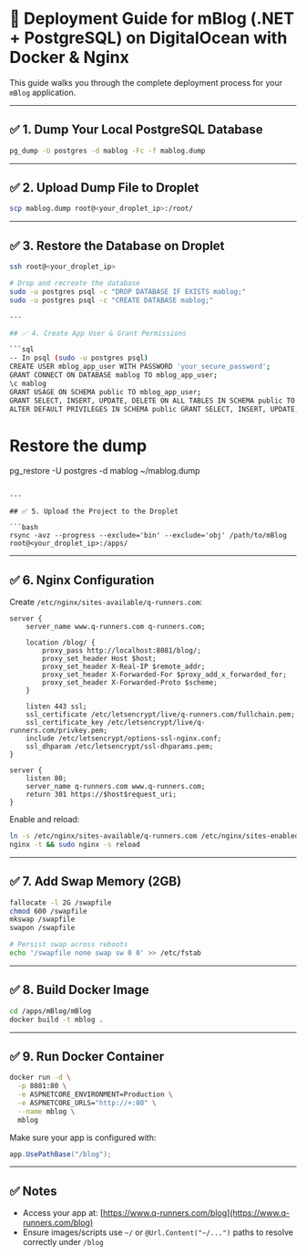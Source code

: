 
# 🚀 Deployment Guide for mBlog (.NET + PostgreSQL) on DigitalOcean with Docker & Nginx

This guide walks you through the complete deployment process for your `mBlog` application.

---

## ✅ 1. Dump Your Local PostgreSQL Database

```bash
pg_dump -U postgres -d mablog -Fc -f mablog.dump
```

---

## ✅ 2. Upload Dump File to Droplet

```bash
scp mablog.dump root@<your_droplet_ip>:/root/
```

---

## ✅ 3. Restore the Database on Droplet

```bash
ssh root@<your_droplet_ip>

# Drop and recreate the database
sudo -u postgres psql -c "DROP DATABASE IF EXISTS mablog;"
sudo -u postgres psql -c "CREATE DATABASE mablog;"

---

## ✅ 4. Create App User & Grant Permissions

```sql
-- In psql (sudo -u postgres psql)
CREATE USER mblog_app_user WITH PASSWORD 'your_secure_password';
GRANT CONNECT ON DATABASE mablog TO mblog_app_user;
\c mablog
GRANT USAGE ON SCHEMA public TO mblog_app_user;
GRANT SELECT, INSERT, UPDATE, DELETE ON ALL TABLES IN SCHEMA public TO mblog_app_user;
ALTER DEFAULT PRIVILEGES IN SCHEMA public GRANT SELECT, INSERT, UPDATE, DELETE ON TABLES TO mblog_app_user;
```

# Restore the dump
pg_restore -U postgres -d mablog ~/mablog.dump
```

---

## ✅ 5. Upload the Project to the Droplet

```bash
rsync -avz --progress --exclude='bin' --exclude='obj' /path/to/mBlog root@<your_droplet_ip>:/apps/
```

---

## ✅ 6. Nginx Configuration

Create `/etc/nginx/sites-available/q-runners.com`:

```nginx
server {
    server_name www.q-runners.com q-runners.com;

    location /blog/ {
        proxy_pass http://localhost:8081/blog/;
        proxy_set_header Host $host;
        proxy_set_header X-Real-IP $remote_addr;
        proxy_set_header X-Forwarded-For $proxy_add_x_forwarded_for;
        proxy_set_header X-Forwarded-Proto $scheme;
    }

    listen 443 ssl;
    ssl_certificate /etc/letsencrypt/live/q-runners.com/fullchain.pem;
    ssl_certificate_key /etc/letsencrypt/live/q-runners.com/privkey.pem;
    include /etc/letsencrypt/options-ssl-nginx.conf;
    ssl_dhparam /etc/letsencrypt/ssl-dhparams.pem;
}

server {
    listen 80;
    server_name q-runners.com www.q-runners.com;
    return 301 https://$host$request_uri;
}
```

Enable and reload:
```bash
ln -s /etc/nginx/sites-available/q-runners.com /etc/nginx/sites-enabled/
nginx -t && sudo nginx -s reload
```

---

## ✅ 7. Add Swap Memory (2GB)

```bash
fallocate -l 2G /swapfile
chmod 600 /swapfile
mkswap /swapfile
swapon /swapfile

# Persist swap across reboots
echo '/swapfile none swap sw 0 0' >> /etc/fstab
```

---

## ✅ 8. Build Docker Image

```bash
cd /apps/mBlog/mBlog
docker build -t mblog .
```

---

## ✅ 9. Run Docker Container

```bash
docker run -d \
  -p 8081:80 \
  -e ASPNETCORE_ENVIRONMENT=Production \
  -e ASPNETCORE_URLS="http://+:80" \
  --name mblog \
  mblog
```

Make sure your app is configured with:

```csharp
app.UsePathBase("/blog");
```

---

## ✅ Notes

- Access your app at: [https://www.q-runners.com/blog](https://www.q-runners.com/blog)
- Ensure images/scripts use `~/` or `@Url.Content("~/...")` paths to resolve correctly under `/blog`

